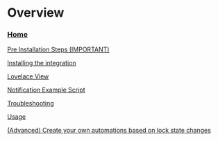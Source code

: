 # Overview
### [Home](Home)

 [Pre Installation Steps (IMPORTANT)](Pre-Installation-Steps-(IMPORTANT))

<!---
 [Installation](https://github.com/FutureTense/keymaster/wiki/Install-the-integration)
--->
 [Installing the integration](Install-the-integration)

 [Lovelace View](Lovelace-View)

 [Notification Example Script](Notification-Example-Script)

 [Troubleshooting](Troubleshooting)

 [Usage](Usage)

 [(Advanced) Create your own automations based on lock state changes]((Advanced)-Create-your-own-automations-based-on-lock-state-changes)